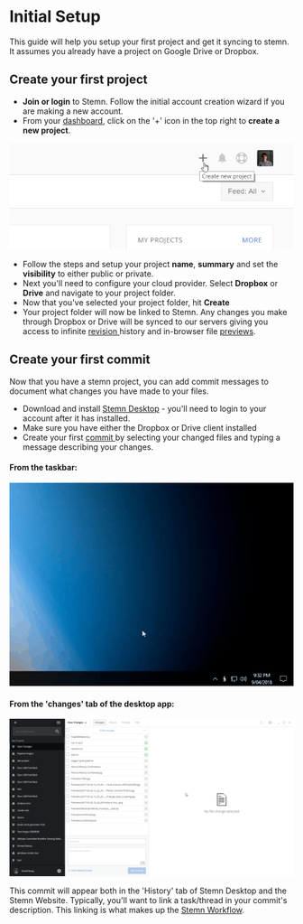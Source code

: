 # Initial Setup

This guide will help you setup your first project and get it syncing to stemn. It assumes you already have a project on Google Drive or Dropbox.

## Create your first project

* **Join or login** to Stemn. Follow the initial account creation wizard if you are making a new account.
* From your [dashboard](https://stemn.com), click on the '+' icon in the top right to **create a new project**.

![](../.gitbook/assets/2018-06-30-11_06_08-dashboard.png)

* Follow the steps and setup your project **name**, **summary** and set the **visibility** to either public or private.
* Next you'll need to configure your cloud provider. Select **Dropbox** or **Drive** and navigate to your project folder.
* Now that you've selected your project folder, hit **Create**
* Your project folder will now be linked to Stemn. Any changes you make through Dropbox or Drive will be synced to our servers giving you access to infinite [revision ](../files-and-syncing/revisions.md)history and in-browser file [previews](../files-and-syncing/preview-and-compare/).

## Create your first commit

Now that you have a stemn project, you can add commit messages to document what changes you have made to your files.

* Download and install [Stemn Desktop](../stemn-desktop.md) - you'll need to login to your account after it has installed.
* Make sure you have either the Dropbox or Drive client installed
* Create your first [commit ](../files-and-syncing/commits.md)by selecting your changed files and typing a message describing your changes.

#### From the taskbar:

![](../.gitbook/assets/commit.gif)

#### From the 'changes' tab of the desktop app:

![](../.gitbook/assets/commit-desktop.gif)

This commit will appear both in the 'History' tab of Stemn Desktop and the Stemn Website. Typically, you'll want to link a task/thread in your commit's description. This linking is what makes up the [Stemn Workflow](the-stemn-workflow.md).

